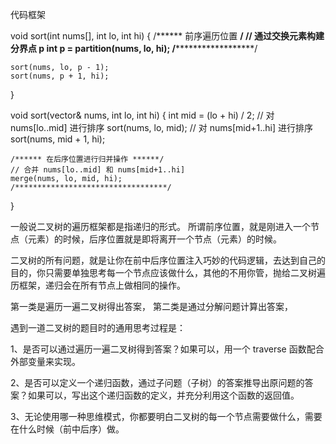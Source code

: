 <!-- 快速排序就是个二叉树的前序遍历，归并排序就是个二叉树的后序遍历 -->

<!-- 快速排序逻辑:  若要对 nums[lo..hi] 进行排序，我们先找一个分界点 p，通过交换元素使得 nums[lo..p-1] 都小于等于 nums[p]，且 nums[p+1..hi] 都大于 nums[p]，
    然后递归地去 nums[lo..p-1] 和 nums[p+1..hi] 中寻找新的分界点，最后整个数组就被排序了-->
代码框架

void sort(int nums[], int lo, int hi) {
    /****** 前序遍历位置 ******/
    // 通过交换元素构建分界点 p
    int p = partition(nums, lo, hi);
    /************************/

    sort(nums, lo, p - 1);
    sort(nums, p + 1, hi);
}

<!-- 归并排序的逻辑： 若要对 nums[lo..hi] 进行排序，我们先对 nums[lo..mid] 排序，再对 nums[mid+1..hi] 排序，最后把这两个有序的子数组合并，整个数组就排好序了 -->
<!-- 代码框架

// 定义：排序 nums[lo..hi] -->
void sort(vector<int>& nums, int lo, int hi) {
    int mid = (lo + hi) / 2;
    // 对 nums[lo..mid] 进行排序
    sort(nums, lo, mid);
    // 对 nums[mid+1..hi] 进行排序
    sort(nums, mid + 1, hi);

    /****** 在后序位置进行归并操作 ******/
    // 合并 nums[lo..mid] 和 nums[mid+1..hi]
    merge(nums, lo, mid, hi);
    /**********************************/
}

一般说二叉树的遍历框架都是指递归的形式。 所谓前序位置，就是刚进入一个节点（元素）的时候，后序位置就是即将离开一个节点（元素）的时候。

<!-- 前序位置的代码在刚刚进入一个二叉树节点的时候执行；
     后序位置的代码在将要离开一个二叉树节点的时候执行；
     中序位置的代码在一个二叉树节点左子树都遍历完，即将开始遍历右子树的时候执行。
-->
二叉树的所有问题，就是让你在前中后序位置注入巧妙的代码逻辑，去达到自己的目的，你只需要单独思考每一个节点应该做什么，其他的不用你管，抛给二叉树遍历框架，递归会在所有节点上做相同的操作。

<!-- 二叉树题目的递归解法可以分两类思路 -->
第一类是遍历一遍二叉树得出答案，
第二类是通过分解问题计算出答案，
<!-- 这两类思路分别对应着 回溯算法核心框架 和 动态规划核心框架。 -->


遇到一道二叉树的题目时的通用思考过程是：

1、是否可以通过遍历一遍二叉树得到答案？如果可以，用一个 traverse 函数配合外部变量来实现。
<!-- #include <iostream>
#include <vector>

using namespace std;

vector<int> res;

// 前序遍历结果
vector<int> preorderTraverse(TreeNode* root) {
    traverse(root);
    return res;
}

// 二叉树遍历函数
void traverse(TreeNode* root) {
    if (root == nullptr) {
        return;
    }
    // 前序位置
    res.push_back(root->val);
    traverse(root->left);
    traverse(root->right);
} -->

2、是否可以定义一个递归函数，通过子问题（子树）的答案推导出原问题的答案？如果可以，写出这个递归函数的定义，并充分利用这个函数的返回值。

3、无论使用哪一种思维模式，你都要明白二叉树的每一个节点需要做什么，需要在什么时候（前中后序）做。
